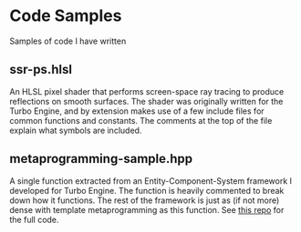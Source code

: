 # Code Samples
Samples of code I have written

## ssr-ps.hlsl
An HLSL pixel shader that performs screen-space ray tracing to produce reflections on smooth surfaces. The shader was originally written for the Turbo Engine, and by extension makes use of a few include files for common functions and constants. The comments at the top of the file explain what symbols are included.

## metaprogramming-sample.hpp
A single function extracted from an Entity-Component-System framework I developed for Turbo Engine. The function is heavily commented to break down how it functions. The rest of the framework is just as (if not more) dense with template metaprogramming as this function. See [this repo](github.com/Curret/ECS) for the full code.
